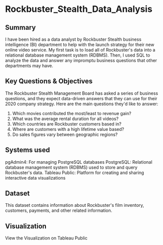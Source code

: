 # **Rockbuster_Stealth_Data_Analysis**
## **Summary**
I have been hired as a data analyst by Rockbuster Stealth business intelligence (BI) department to help with the launch strategy for their new online video service.
My first task is to load all of Rockbuster's data into a relational database management system (RDBMS).
Then, I used SQL to analyze the data and answer any impromptu business questions that other departments may have.

## **Key Questions & Objectives**
The Rockbuster Stealth Management Board has asked a series of business questions, and they expect data-driven answers that they can use for their 2020 company strategy. Here are the main questions they'd like to answer:
1. Which movies contributed the most/least to revenue gain?
2. What was the average rental duration for all videos?
3. Which countries are Rockbuster customers based in?
4. Where are customers with a high lifetime value based?
5. Do sales figures vary between geographic regions?

## **Systems used**
pgAdmin4: For managing PostgreSQL databases
PostgreSQL: Relational database management system (RDBMS) used to store and query Rockbuster's data.
Tableau Public: Platform for creating and sharing interactive data visualizations

## **Dataset**
This dataset contains information about Rockbuster's film inventory, customers, payments, and other related information.

## **Visualization** 
View the Visualization on Tableau Public
